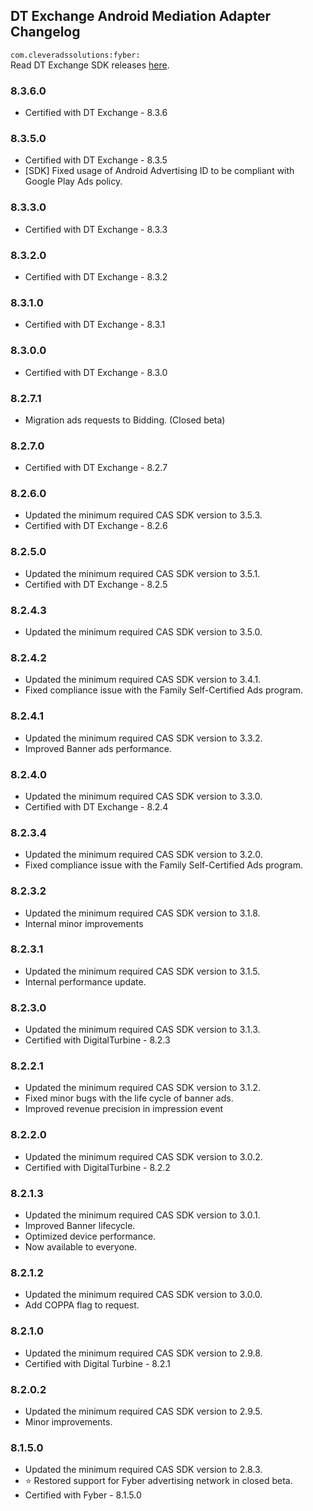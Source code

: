 ## DT Exchange Android Mediation Adapter Changelog
`com.cleveradssolutions:fyber:`  
Read DT Exchange SDK releases [here](https://developer.digitalturbine.com/hc/en-us/articles/360010834177-DT-Exchange-Android-Changelog).

### 8.3.6.0
- Certified with DT Exchange - 8.3.6

### 8.3.5.0
- Certified with DT Exchange - 8.3.5
- [SDK] Fixed usage of Android Advertising ID to be compliant with Google Play Ads policy.

### 8.3.3.0
- Certified with DT Exchange - 8.3.3

### 8.3.2.0
- Certified with DT Exchange - 8.3.2

### 8.3.1.0
- Certified with DT Exchange - 8.3.1

### 8.3.0.0
- Certified with DT Exchange - 8.3.0

### 8.2.7.1
- Migration ads requests to Bidding. (Closed beta)

### 8.2.7.0
- Certified with DT Exchange - 8.2.7

### 8.2.6.0
- Updated the minimum required CAS SDK version to 3.5.3.
- Certified with DT Exchange - 8.2.6

### 8.2.5.0
- Updated the minimum required CAS SDK version to 3.5.1.
- Certified with DT Exchange - 8.2.5

### 8.2.4.3
- Updated the minimum required CAS SDK version to 3.5.0.

### 8.2.4.2
- Updated the minimum required CAS SDK version to 3.4.1.
- Fixed compliance issue with the Family Self-Certified Ads program.

### 8.2.4.1
- Updated the minimum required CAS SDK version to 3.3.2.
- Improved Banner ads performance.

### 8.2.4.0
- Updated the minimum required CAS SDK version to 3.3.0.
- Certified with DT Exchange - 8.2.4

### 8.2.3.4
- Updated the minimum required CAS SDK version to 3.2.0.
- Fixed compliance issue with the Family Self-Certified Ads program.

### 8.2.3.2
- Updated the minimum required CAS SDK version to 3.1.8.
- Internal minor improvements

### 8.2.3.1
- Updated the minimum required CAS SDK version to 3.1.5.
- Internal performance update.

### 8.2.3.0
- Updated the minimum required CAS SDK version to 3.1.3.
- Certified with DigitalTurbine - 8.2.3

### 8.2.2.1
- Updated the minimum required CAS SDK version to 3.1.2.
- Fixed minor bugs with the life cycle of banner ads.
- Improved revenue precision in impression event

### 8.2.2.0
- Updated the minimum required CAS SDK version to 3.0.2.
- Certified with DigitalTurbine - 8.2.2

### 8.2.1.3
- Updated the minimum required CAS SDK version to 3.0.1.
- Improved Banner lifecycle.
- Optimized device performance.
- Now available to everyone.

### 8.2.1.2
- Updated the minimum required CAS SDK version to 3.0.0.
- Add COPPA flag to request.

### 8.2.1.0
- Updated the minimum required CAS SDK version to 2.9.8.
- Certified with Digital Turbine - 8.2.1

### 8.2.0.2
- Updated the minimum required CAS SDK version to 2.9.5.
- Minor improvements.

### 8.1.5.0
- Updated the minimum required CAS SDK version to 2.8.3.
- ⭐ Restored support for Fyber advertising network in closed beta.
- Certified with Fyber - 8.1.5.0